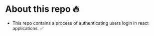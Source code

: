 # About this repo 🔥

- This repo contains a process of authenticating users login in react applications. ✅

